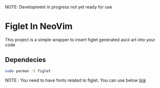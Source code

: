 NOTE: Development in progress not yet ready for use
# Figlet In NeoVim

This project is a simple wrapper to insert figlet generated ascii art into your code

## Dependecies

```bash
sudo pacman -S figlet
```
NOTE : You need to have fonts related to figlet. You can use below [link]()
